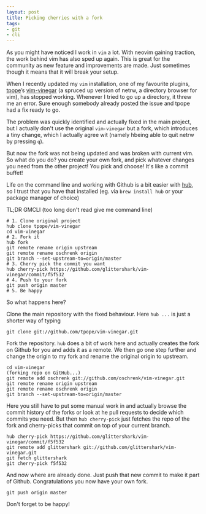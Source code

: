 ```yaml
---
layout: post
title: Picking cherries with a fork
tags:
- git
- cli
---
```


As you might have noticed I work in `vim` a lot. With neovim gaining traction, the work behind vim has also sped up again. This is great for the community as new feature and improvements are made. Just sometimes though it means that it will break your setup.

When I recently updated my `vim` installation, one of my favourite plugins, [tpope](https://tpo.pe/)’s [vim-vinegar](https://github.com/tpope/vim-vinegar) (a spruced up version of netrw, a directory browser for vim), has stopped working. Whenever I tried to go up a directory, it threw me an error. Sure enough somebody already posted the issue and tpope had a fix ready to go.

The problem was quickly identified and actually fixed in the main project, but I actually don't use the original `vim-vinegar` but a fork, which introduces a tiny change, which I actually agree wit (namely hbeing able to quit netrw by pressing `q`).

But now the fork was not being updated and was broken with current vim.  So what do you do? you create your own fork, and pick whatever changes you need from the other project! You pick and choose! It's like a commit buffet!

Life on the command line and working with Github is a bit easier with [hub](https://hub.github.com/), so I trust that you have that installed (eg. via `brew install hub` or your package manager of choice)

TL;DR GMCLI (too long don't read give me command line)

```shell
# 1. Clone original project
hub clone tpope/vim-vinegar
cd vim-vinegar
# 2. Fork it
hub fork
git remote rename origin upstream
git remote rename oschrenk origin
git branch --set-upstream-to=origin/master
# 3. Cherry pick the commit you want
hub cherry-pick https://github.com/glittershark/vim-vinegar/commit/f5f532
# 4. Push to your fork
git push origin master
# 5. Be happy
```

So what happens here?

Clone the main repository with the fixed behaviour. Here `hub ...` is just a shorter way of typing

```shell
git clone git://github.com/tpope/vim-vinegar.git
```

Fork the repository. `hub` does a bit of work here and actually creates the fork on Github for you and adds it as a remote. We then go one step further and change the origin to my fork and rename the original origin to upstream.

```shell
cd vim-vinegar
(forking repo on GitHub...)
git remote add oschrenk git://github.com/oschrenk/vim-vinegar.git
git remote rename origin upstream
git remote rename oschrenk origin
git branch --set-upstream-to=origin/master
```

Here you still have to put some manual work in and actually browse the commit history of the forks or look at he pull requests to decide which commits you need. But then `hub cherry-pick` just fetches the repo of the fork and cherry-picks that commit on top of your current branch.

```shell
hub cherry-pick https://github.com/glittershark/vim-vinegar/commit/f5f532
git remote add glittershark git://github.com/glittershark/vim-vinegar.git
git fetch glittershark
git cherry-pick f5f532
```

And now where are already done. Just push that new commit to make it part of Github. Congratulations you now have your own fork.

```shell
git push origin master
```

Don't forget to be happy!

